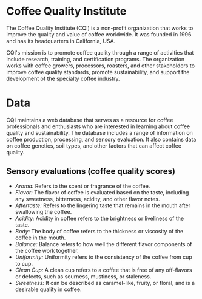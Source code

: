 # Coffee Quality Institute 
The Coffee Quality Institute (CQI) is a non-profit organization that works to improve the quality and value of coffee worldwide. It was founded in 1996 and has its headquarters in California, USA.

CQI's mission is to promote coffee quality through a range of activities that include research, training, and certification programs. The organization works with coffee growers, processors, roasters, and other stakeholders to improve coffee quality standards, promote sustainability, and support the development of the specialty coffee industry.

# Data
CQI maintains a web database that serves as a resource for coffee professionals and enthusiasts who are interested in learning about coffee quality and sustainability. The database includes a range of information on coffee production, processing, and sensory evaluation. It also contains data on coffee genetics, soil types, and other factors that can affect coffee quality.

## Sensory evaluations (coffee quality scores)
* *Aroma:* Refers to the scent or fragrance of the coffee.
* *Flavor:* The flavor of coffee is evaluated based on the taste, including any sweetness, bitterness, acidity, and other flavor notes.
* *Aftertaste:* Refers to the lingering taste that remains in the mouth after swallowing the coffee.
* *Acidity:* Acidity in coffee refers to the brightness or liveliness of the taste.
* *Body:* The body of coffee refers to the thickness or viscosity of the coffee in the mouth.
* *Balance:* Balance refers to how well the different flavor components of the coffee work together.
* *Uniformity:* Uniformity refers to the consistency of the coffee from cup to cup.
* *Clean Cup:* A clean cup refers to a coffee that is free of any off-flavors or defects, such as sourness, mustiness, or staleness.
* *Sweetness:* It can be described as caramel-like, fruity, or floral, and is a desirable quality in coffee.

